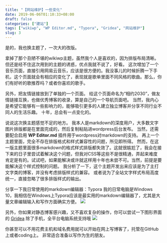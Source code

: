 ```yaml
---
title: "【网站维护】一些变化"
date: 2019-06-06T01:10:33+08:00
draft: false
categories: ["建站"]
tags: ["wikiwp", "WP Editor.md", "Typora", "Gridea", "网站维护"]
slug: 3
---
```





是的，我也换主题了，一次大的改版。

拿掉了那个丑陋不堪的wikiwp主题，虽然我个人是喜欢的，因为排版布局清晰。
但还是经不住这次用到的主题的诱惑，优点我就不说了，好看。
这次增加了一个音乐页面，直接引用网易云音乐，应该是很方便的。我没事儿的时候折腾一下手机，这个页面就会有相应的变化了，表现就是歌单里面不同风格的歌曲。那么，你们有好听的歌推荐吗？或者你喜欢的歌手。

另外，把友情链接放到了单独的一个页面。
给这个页面命名为“相约2030”，做友情链接互换，也做优秀博客的收录，算是自己的一个导航页面吧。
当然，我内心是希望它能够有一些影响力的，能够吸引更多的人建立独立博客并分享不同行业不同人的生活乐趣。
十年，总会有一点变化的。

说说这次换主题感觉不足的地方。
我本人是markdown的深度用户，大多数文字图片排版都是在里面完成的，然后复制粘贴进wordpress后台发布。
当然，还需要配合启用 **WP Editor.md** 插件用于wordpress对markdown的支持。
再上一个主题里面，完全不存在排版格式和样式兼容性的问题，所见即所得。
然而，在这一版主题里面很多markdown的格式样式排版都失效了。这就很尴尬了，我会在接下来的日子里尝试着解决这个问题，但我对CSS等这些不是很精通，弄起来难度肯定是有的。试试吧，如果能解决或许就这样用十年也未尝不可。当然，前提是要能解决这个样式控制的问题。
我分析了一下，这个主题开发出来应该是为了主打文字类的博客，并没有考虑排版样式的兼容。
或者说为了全站文字样式布局高度统一，直接忽略了很多排版样式的输出。

分享一下我日常使用的markdown编辑器：Typora
我的日常电脑是Windows 10，我相信在Windows上Typora应该是最实用的markdown编辑器了，尤其是大量文章编辑输入和写作方面确实方便。
![](https://img.1078503.org/imgs/2019/06/7903172912626702.jpg)



另外，你如果对静态博客感兴趣，又不喜欢复杂的操作，你可以尝试一下图形界面的 [Gridea](https://gridea.dev/)
除了手机，全平台电脑系统支持哦
![](https://img.1078503.org/imgs/2019/06/895135837dff8756.png)

你甚至可以不用花费主机和域名费用就可以开始在网上写博客了，托管在GitHub上或者coding上。
非常适合准备以写作为生的朋友。

